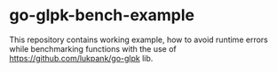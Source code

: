 # go-glpk-bench-example
This repository contains working example, how to avoid runtime errors while benchmarking functions with the use of https://github.com/lukpank/go-glpk lib.
